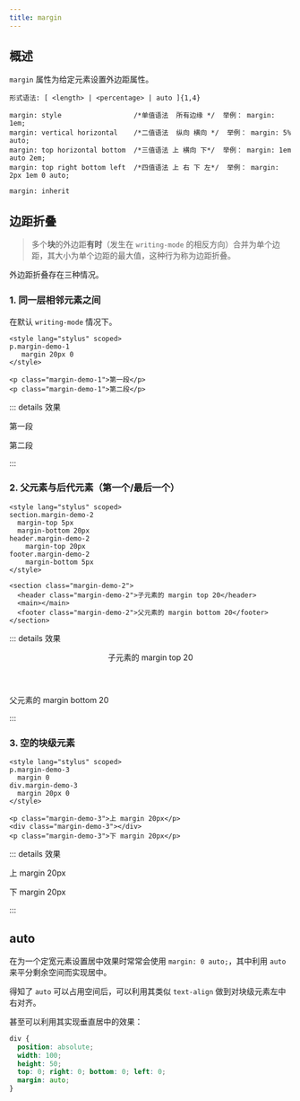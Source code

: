 ```yaml
---
title: margin
---
```


## 概述

`margin` 属性为给定元素设置外边距属性。

```
形式语法: [ <length> | <percentage> | auto ]{1,4}

margin: style                  /*单值语法  所有边缘 */  举例： margin: 1em; 
margin: vertical horizontal    /*二值语法  纵向 横向 */  举例： margin: 5% auto; 
margin: top horizontal bottom  /*三值语法 上 横向 下*/  举例： margin: 1em auto 2em; 
margin: top right bottom left  /*四值语法 上 右 下 左*/  举例： margin: 2px 1em 0 auto; 

margin: inherit
```



## 边距折叠

> 多个**块**的外边距**有时**（发生在 `writing-mode` 的相反方向）合并为单个边距，其大小为单个边距的最大值，这种行为称为边距折叠。

外边距折叠存在三种情况。

### 1. 同一层相邻元素之间

在默认 `writing-mode` 情况下。

```vue
<style lang="stylus" scoped>
p.margin-demo-1
   margin 20px 0
</style>

<p class="margin-demo-1">第一段</p>
<p class="margin-demo-1">第二段</p>
```

::: details 效果

<style lang="stylus" scoped>
p.margin-demo-1
   margin 20px 0
</style>

<p class="margin-demo-1">第一段</p>
<p class="margin-demo-1">第二段</p>

:::

### 2. 父元素与后代元素（第一个/最后一个）

```vue
<style lang="stylus" scoped>
section.margin-demo-2
  margin-top 5px
  margin-bottom 20px
header.margin-demo-2
    margin-top 20px
footer.margin-demo-2
    margin-bottom 5px
</style>

<section class="margin-demo-2">
  <header class="margin-demo-2">子元素的 margin top 20</header>
  <main></main>
  <footer class="margin-demo-2">父元素的 margin bottom 20</footer>
</section>
```

::: details 效果

<style lang="stylus" scoped>
section.margin-demo-2
  margin-top 5px
  margin-bottom 20px
header.margin-demo-2
    margin-top 20px
footer.margin-demo-2
    margin-bottom 5px
</style>

<section class="margin-demo-2">
  <header class="margin-demo-2">子元素的 margin top 20</header>
  <main></main>
  <footer class="margin-demo-2">父元素的 margin bottom 20</footer>
</section>

:::

### 3. 空的块级元素

```vue
<style lang="stylus" scoped>
p.margin-demo-3
  margin 0
div.margin-demo-3
  margin 20px 0
</style>

<p class="margin-demo-3">上 margin 20px</p>
<div class="margin-demo-3"></div>
<p class="margin-demo-3">下 margin 20px</p>
```

<style lang="stylus" scoped>
p.margin-demo-3
  margin 0
div.margin-demo-3
  margin 20px 0
</style>

::: details 效果

<p class="margin-demo-3">上 margin 20px</p>
<div class="margin-demo-3"></div>
<p class="margin-demo-3">下 margin 20px</p>

:::

## auto

在为一个定宽元素设置居中效果时常常会使用 `margin: 0 auto;`，其中利用 `auto` 来平分剩余空间而实现居中。

得知了 `auto` 可以占用空间后，可以利用其类似 `text-align` 做到对块级元素左中右对齐。

甚至可以利用其实现垂直居中的效果：

```css
div {
  position: absolute;
  width: 100;
  height: 50;
  top: 0; right: 0; bottom: 0; left: 0;
  margin: auto;
}
```

